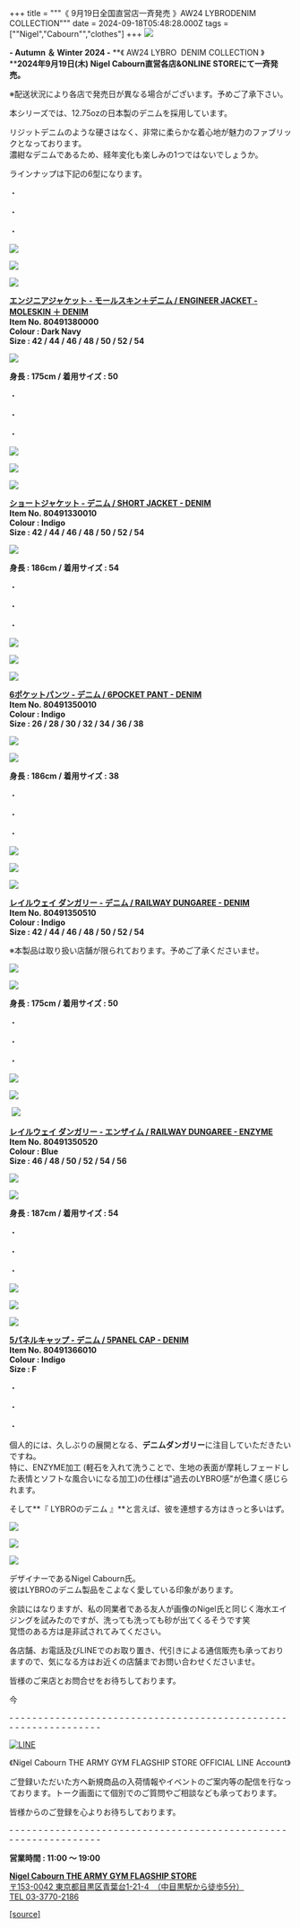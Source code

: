 +++
title = """《 9月19日全国直営店一斉発売 》AW24 LYBRODENIM COLLECTION"""
date = 2024-09-18T05:48:28.000Z
tags = ["\"Nigel","Cabourn\"","clothes"]
+++
![](https://cdn.shopify.com/s/files/1/0094/9295/5196/files/IMG_2945_bb68160e-41b3-427b-bbbc-67c261d7e684_480x480.jpg?v=1726214544)

**\- Autumn ＆ Winter 2024 -** **《 AW24 LYBRO  DENIM COLLECTION 》  
******2024年9月19日(木) Nigel Cabourn直営各店&ONLINE STOREにて一斉発売。****

※配送状況により各店で発売日が異なる場合がございます。予めご了承下さい。

本シリーズでは、12.75ozの日本製のデニムを採用しています。

リジットデニムのような硬さはなく、非常に柔らかな着心地が魅力のファブリックとなっております。  
濃紺なデニムであるため、経年変化も楽しみの1つではないでしょうか。

ラインナップは下記の6型になります。

・

・

・

![](https://cdn.shopify.com/s/files/1/0094/9295/5196/files/IMG_9109_480x480.jpg?v=1726025505)

**![](https://cdn.shopify.com/s/files/1/0094/9295/5196/files/IMG_9110_480x480.jpg?v=1726025505)**

**![](https://cdn.shopify.com/s/files/1/0094/9295/5196/files/IMG_9111_f5735969-12a3-4b26-8d0e-0ee0480a70ac_480x480.jpg?v=1726025506)**

[**エンジニアジャケット - モールスキン＋デニム / ENGINEER JACKET - MOLESKIN ＋ DENIM**](https://cabourn.jp/products/80491380000 "エンジニアジャケット - モールスキン / OW01-1 ENGINEER JACKET - MOLESKIN")  
**Item No. 80491380000**  
**Colour : Dark Navy**  
**Size : 42 / 44 / 46 / 48 / 50 / 52 / 54**

**![](https://cdn.shopify.com/s/files/1/0094/9295/5196/files/IMG_2753_fe35e35e-de04-46f3-8038-246a73dd0bc2_480x480.jpg?v=1726213711)**

**身長 : 175cm / 着用サイズ : 50**

・

・

・

![](https://cdn.shopify.com/s/files/1/0094/9295/5196/files/IMG_9096_480x480.jpg?v=1726025541)

![](https://cdn.shopify.com/s/files/1/0094/9295/5196/files/IMG_9101_7d9af1cc-97d6-415f-8bfe-771780b0ee58_480x480.jpg?v=1726025541)

![](https://cdn.shopify.com/s/files/1/0094/9295/5196/files/IMG_9102_3bb44868-ebdb-4004-b2df-62122d6aa07c_480x480.jpg?v=1726025542)

[**ショートジャケット - デニム / SHORT JACKET - DENIM**](https://cabourn.jp/products/80491330010 "ショートジャケット - デニム / JK01 SHORT JACKET - DENIM")  
**Item No. 80491330010**  
**Colour : Indigo**  
**Size : 42 / 44 / 46 / 48 / 50 / 52 / 54**

**![](https://cdn.shopify.com/s/files/1/0094/9295/5196/files/IMG_2839_480x480.jpg?v=1726213752)**

**身長 : 186cm / 着用サイズ : 54**

・

・

・

![](https://cdn.shopify.com/s/files/1/0094/9295/5196/files/IMG_9097_480x480.jpg?v=1726025583)

![](https://cdn.shopify.com/s/files/1/0094/9295/5196/files/IMG_9099_210a2c08-7a14-4a0e-9bba-e788d5bb6590_480x480.jpg?v=1726025583)

**![](https://cdn.shopify.com/s/files/1/0094/9295/5196/files/IMG_9100_480x480.jpg?v=1726025583)**

[**6ポケットパンツ - デニム / 6POCKET PANT - DENIM**](https://cabourn.jp/products/80491350010 "6ポケットパンツ - ヘヴィーコットン / PT02 6 POCKET PANT - HEAVY COTTON")  
**Item No. 80491350010**  
**Colour : Indigo**  
**Size : 26 / 28 / 30 / 32 / 34 / 36 / 38**

**![](https://cdn.shopify.com/s/files/1/0094/9295/5196/files/IMG_2834_480x480.jpg?v=1726213810)**

**![](https://cdn.shopify.com/s/files/1/0094/9295/5196/files/IMG_2846_3955450a-e7a2-4e92-8070-7cd3fed9d2a3_480x480.jpg?v=1726213825)**

**身長 : 186cm / 着用サイズ : 38**

・

・

・

![](https://cdn.shopify.com/s/files/1/0094/9295/5196/files/IMG_9103_1418c49a-6cc9-421a-889e-a1ddf9c4e3f9_480x480.jpg?v=1726025623)

**![](https://cdn.shopify.com/s/files/1/0094/9295/5196/files/IMG_9105_480x480.jpg?v=1726025623)**

**![](https://cdn.shopify.com/s/files/1/0094/9295/5196/files/IMG_9104_480x480.jpg?v=1726025623)**

**[レイルウェイ ダンガリー - デニム / RAILWAY DUNGAREE - DENIM](https://cabourn.jp/products/80491350510 "レイルウェイダンガリー - デニム / PT03 RAILWAY DUNGAREE - DENIM")  
Item No. 80491350510  
Colour : Indigo  
Size : 42 / 44 / 46 / 48 / 50 / 52 / 54**

※本製品は取り扱い店舗が限られております。予めご了承くださいませ。

![](https://cdn.shopify.com/s/files/1/0094/9295/5196/files/IMG_2748_480x480.jpg?v=1726213876)

![](https://cdn.shopify.com/s/files/1/0094/9295/5196/files/IMG_2801_f9231640-4165-4ff1-9bc7-0592ecd14cb4_480x480.jpg?v=1726213892)

**身長 : 175cm / 着用サイズ : 50**

・

・

・

![](https://cdn.shopify.com/s/files/1/0094/9295/5196/files/IMG_9106_edf74a41-f67d-4a02-a6c9-464b95d3d813_480x480.jpg?v=1726025656)

**![](https://cdn.shopify.com/s/files/1/0094/9295/5196/files/IMG_9108_8715c62b-e6ab-4022-bc3f-4343edd6916a_480x480.jpg?v=1726025656)**

 **![](https://cdn.shopify.com/s/files/1/0094/9295/5196/files/IMG_9107_480x480.jpg?v=1726025656)**

**[レイルウェイ ダンガリー - エンザイム / RAILWAY DUNGAREE - ENZYME](https://cabourn.jp/products/80491350520 " レイルウェイダンガリー - エンザイム / PT03 RAILWAY DUNGAREE - ENZYME")  
Item No. 80491350520  
Colour : Blue  
Size : 46 / 48 / 50 / 52 / 54 / 56**

**![](https://cdn.shopify.com/s/files/1/0094/9295/5196/files/IMG_2895_480x480.jpg?v=1726213955)**

**![](https://cdn.shopify.com/s/files/1/0094/9295/5196/files/IMG_2908_480x480.jpg?v=1726213954)**

**身長 : 187cm / 着用サイズ : 54**

・

・

・

![](https://cdn.shopify.com/s/files/1/0094/9295/5196/files/IMG_9112_480x480.jpg?v=1726025702)

![](https://cdn.shopify.com/s/files/1/0094/9295/5196/files/IMG_9113_82c61640-26ba-40c7-9a18-86d8347b084d_480x480.jpg?v=1726025703)

![](https://cdn.shopify.com/s/files/1/0094/9295/5196/files/IMG_9114_480x480.jpg?v=1726025703)

[**5パネルキャップ - デニム / 5PANEL CAP - DENIM**](https://cabourn.jp/products/80491366010 " 5パネルキャップ - デニム / AC01 5 PANEL CAP - DENIM")  
**Item No. 80491366010**  
**Colour : Indigo**  
**Size : F**

・

・

・

個人的には、久しぶりの展開となる、**デニムダンガリー**に注目していただきたいですね。  
特に、ENZYME加工 (軽石を入れて洗うことで、生地の表面が摩耗しフェードした表情とソフトな風合いになる加工)の仕様は"過去のLYBRO感"が色濃く感じられます。  

そして**『 LYBROのデニム 』**と言えば、彼を連想する方はきっと多いはず。

![](https://cdn.shopify.com/s/files/1/0094/9295/5196/files/IMG_9189_15f0b2bb-b49d-454b-8d1e-aee0eb232f7c_480x480.jpg?v=1726194969)

![](https://cdn.shopify.com/s/files/1/0094/9295/5196/files/IMG_9190_3528d0ec-78b3-4136-b827-31a3e5e54296_480x480.jpg?v=1726194970)

![](https://cdn.shopify.com/s/files/1/0094/9295/5196/files/IMG_9192_1516aeb8-9bf9-406c-ac2b-735e721f021c_480x480.jpg?v=1726194970)

デザイナーであるNigel Cabourn氏。  
彼はLYBROのデニム製品をこよなく愛している印象があります。

余談にはなりますが、私の同業者である友人が画像のNigel氏と同じく海水エイジングを試みたのですが、洗っても洗っても砂が出てくるそうです笑  
覚悟のある方は是非試されてみてください。

各店舗、お電話及びLINEでのお取り置き、代引きによる通信販売も承っておりますので、気になる方はお近くの店舗までお問い合わせくださいませ。

皆様のご来店とお問合せをお待ちしております。

今

\- - - - - - - - - - - - - - - - - - - - - - - - - - - - - - - - - - - - - - - - - - - - - - - - - - - - - - - - - - - - - - - -  

[![LINE](https://cdn.shopify.com/s/files/1/0094/9295/5196/files/ja_600x600.png?v=1631941030)](https://lin.ee/NpdpRpF)

《Nigel Cabourn THE ARMY GYM FLAGSHIP STORE OFFICIAL LINE Account》

ご登録いただいた方へ新規商品の入荷情報やイベントのご案内等の配信を行なっております。トーク画面にて個別でのご質問やご相談なども承っております。

皆様からのご登録を心よりお待ちしております。

\- - - - - - - - - - - - - - - - - - - - - - - - - - - - - - - - - - - - - - - - - - - - - - - - - - - - - - - - - - - - - - - - 

**営業時間 : 11:00 〜 19:00**

[**Nigel Cabourn THE ARMY GYM FLAGSHIP STORE**](https://cabourn.jp/pages/flagship)  
[〒153-0042 東京都目黒区青葉台1-21-4　（中目黒駅から徒歩5分）](https://cabourn.jp/pages/flagship)  
[TEL 03-3770-2186](https://cabourn.jp/pages/flagship)

[[source]](https://cabourn.jp/blogs/shop-info/flagship20240918)
